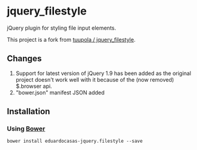 <h1>jquery_filestyle</h1>

jQuery plugin for styling file input elements.

This project is a fork from  <a href="https://github.com/tuupola/jquery_filestyle">tuupola / jquery_filestyle</a>.

<h2>Changes</h2>

<ol>
<li>Support for latest version of jQuery 1.9 has been added as the original project doesn't work well with it because of the (now removed) $.browser api.</li>
<li>"bower.json" manifest JSON added</li>
</ol>

<h2>Installation</h2>

<h3>Using <a href="http://bower.io/">Bower</a></h3>

<code>bower install eduardocasas-jquery.filestyle --save</code>
